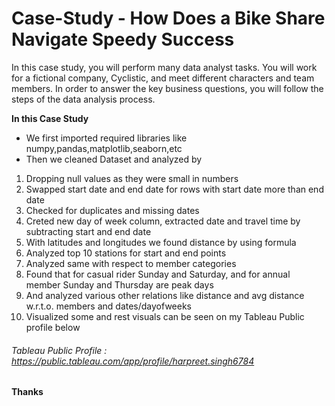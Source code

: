 # Case-Study - How Does a Bike Share Navigate Speedy Success

 In this case study, you will perform many data analyst tasks. You will work for a fictional company, Cyclistic, and meet different characters and team members. In order to answer the key business questions, you will follow the steps of the data analysis process. 
  
 **In this Case Study**

* We first imported required libraries like numpy,pandas,matplotlib,seaborn,etc
* Then we cleaned Dataset and analyzed by 
1. Dropping null values as they were small in numbers 
2. Swapped start date and end date for rows with start date more than end date
3. Checked for duplicates and missing dates
4. Creted new day of week column, extracted date and travel time by subtracting start and end date
5. With latitudes and longitudes we found distance by using formula
6. Analyzed top 10 stations for start and end points
7. Analyzed same with respect to member categories
8. Found that for casual rider Sunday and Saturday, and for annual member Sunday and Thursday are peak days
9. And analyzed various other relations like distance and avg distance w.r.t.o. members and dates/dayofweeks
10. Visualized some and rest visuals can be seen on my Tableau Public profile below

###### Tableau Public Profile :  <https://public.tableau.com/app/profile/harpreet.singh6784>
#### Thanks
